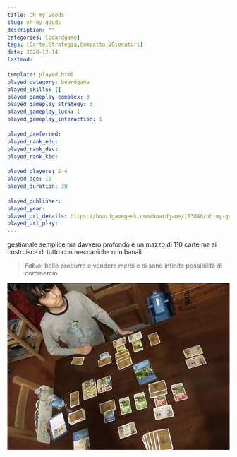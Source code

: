 ```yaml
---
title: Oh my Goods
slug: oh-my-goods
description: ""
categories: [boardgame]
tags: [Carte,Strategia,Compatto,2Giocatori]
date: 2020-12-14
lastmod: 

template: played.html
played_category: boardgame
played_skills: []
played_gameplay_complex: 3
played_gameplay_strategy: 3
played_gameplay_luck: 1
played_gameplay_interaction: 1

played_preferred: 
played_rank_edu: 
played_rank_dev: 
played_rank_kid: 

played_players: 2-4
played_age: 10
played_duration: 30

played_publisher: 
played_year: 
played_url_details: https://boardgamegeek.com/boardgame/183840/oh-my-goods
played_url_play: 
---
```


gestionale semplice ma davvero profondo
è un mazzo di 110 carte ma si costruisce di tutto con meccaniche non banali

> *Fabio:*
> bello produrre e vendere merci e ci sono infinite possibilità di commercio

![](img/ohmygoods.webp)


